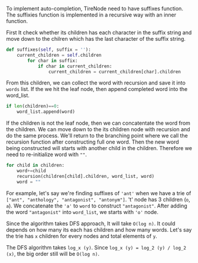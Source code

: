To implement auto-completion, TireNode need to have suffixes function. The suffixies function is implemented in a recursive way with an inner function.

First It check whether its children has each character in the suffix string and move down to the chilren which has the last character of the suffix string. 

```python
def suffixes(self, suffix = ''):
    current_children = self.children
        for char in suffix:
            if char in current_children:
                current_children = current_children[char].children

```
From this children, we can collect the word with recursion and save it into `words` list.
If the we hit the leaf node, then append completed word into the word_list.
```python
if len(children)==0:
    word_list.append(word)
```
If the children is not the leaf node, then we can concatentate the word from the children. We can move down to the its children node with recursion and do the same process. We'll return to the branching point where we call the recursion function after constructing full one word. Then the new word being constructed will starts with another child in the children. Therefore we need to re-initialize word with `""`. 

```python
for child in children:
    word+=child
    recursion(children[child].children, word_list, word)
    word = ""
```
For example, let's say we're finding suffixes of `'ant'` when we have a trie of `["ant", "anthology", "antagonist", "antonym"]`.
't' node has 3 children (`o`, `a`). We concatenate the `'a'` to `word` to construct `"antagonist"`. After adding the word `"antagonist"` into `word_list`, we starts with `'o'` node. 

Since the algorithm takes DFS approach, It will take `O(log n)`.
It could depends on how many its each has children and how many words. Let's say the trie has `x` children for every nodes and total elements of `y`.

The DFS algorithm takes `log_x (y)`. Since `log_x (y) = log_2 (y) / log_2 (x)`, the big order still will be `O(log n)`.